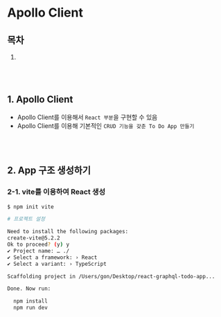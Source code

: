 # Apollo Client

## 목차

1. []()

<br/>
<br/>

## 1. Apollo Client

- Apollo Client를 이용해서 `React 부분`을 구현할 수 있음
- Apollo Client를 이용해 기본적인 `CRUD 기능을 갖춘 To Do App 만들기`

<br/>
<br/>

## 2. App 구조 생성하기

### 2-1. vite를 이용하여 React 생성

```bash
$ npm init vite
```

```bash
# 프로젝트 설정

Need to install the following packages:
create-vite@5.2.2
Ok to proceed? (y) y
✔ Project name: … ./
✔ Select a framework: › React
✔ Select a variant: › TypeScript

Scaffolding project in /Users/gon/Desktop/react-graphql-todo-app...

Done. Now run:

  npm install
  npm run dev
```

<br/>

